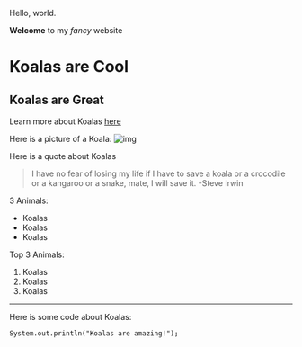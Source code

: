 Hello, world.

**Welcome** to my *fancy* website

# Koalas are Cool

## Koalas are Great

Learn more about Koalas [here](https://en.wikipedia.org/wiki/Koala)

Here is a picture of a Koala:
![img](https://i.guim.co.uk/img/media/15ab6aa002e3ec7318540d3f8acbc4b8e62d0768/1671_1333_4533_2721/master/4533.jpg?width=1200&height=900&quality=85&auto=format&fit=crop&s=785a535e25a1067249a5b5328bed86ce)

Here is a quote about Koalas
> I have no fear of losing my life 
> if I have to save a koala or a crocodile
> or a kangaroo or a snake, mate,
> I will save it.
> -Steve Irwin

3 Animals:
* Koalas
* Koalas
* Koalas

Top 3 Animals:
1. Koalas
2. Koalas
3. Koalas

---

Here is some code about Koalas:
```
System.out.println("Koalas are amazing!");
```
